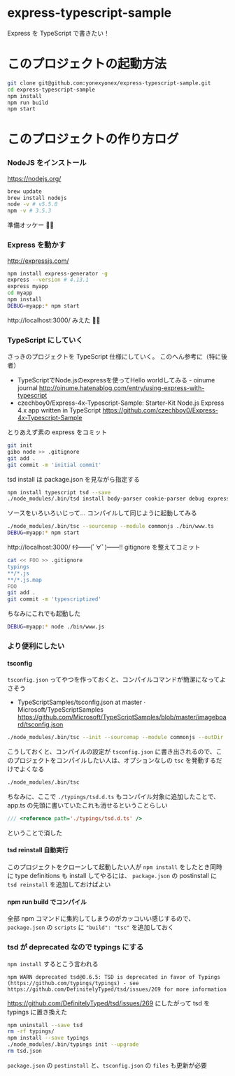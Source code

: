 # express-typescript-sample
Express を TypeScript で書きたい！

# このプロジェクトの起動方法
```sh
git clone git@github.com:yonexyonex/express-typescript-sample.git
cd express-typescript-sample
npm install
npm run build
npm start
```

# このプロジェクトの作り方ログ
### NodeJS をインストール
https://nodejs.org/
```sh
brew update
brew install nodejs
node -v # v5.5.0
npm -v # 3.5.3
```

準備オッケー :ok_woman:

### Express を動かす
http://expressjs.com/

```sh
npm install express-generator -g
express --version # 4.13.1
express myapp
cd myapp
npm install
DEBUG=myapp:* npm start
```

http://localhost:3000/ みえた :ok_woman:

### TypeScript にしていく
さっきのプロジェクトを TypeScript 仕様にしていく。
このへん参考に（特に後者）

- TypeScriptでNode.jsのexpressを使ってHello worldしてみる - oinume journal
http://oinume.hatenablog.com/entry/using-express-with-typescript
- czechboy0/Express-4x-Typescript-Sample: Starter-Kit Node.js Express 4.x app written in TypeScript
https://github.com/czechboy0/Express-4x-Typescript-Sample

とりあえず素の express をコミット
```sh
git init
gibo node >> .gitignore
git add .
git commit -m 'initial commit'
```
tsd install は package.json を見ながら指定する
```sh
npm install typescript tsd --save
./node_modules/.bin/tsd install body-parser cookie-parser debug express jade morgan serve-favicon --save
```
ソースをいろいろいじって…
コンパイルして同じように起動してみる
```sh
./node_modules/.bin/tsc --sourcemap --module commonjs ./bin/www.ts
DEBUG=myapp:* npm start
```
http://localhost:3000/ ｷﾀ━━(ﾟ∀ﾟ)━━!!
gitignore を整えてコミット
```sh
cat << FOO >> .gitignore
typings
**/*.js
**/*.js.map
FOO
git add .
git commit -m 'typescriptized'
```
ちなみにこれでも起動した
```sh
DEBUG=myapp:* node ./bin/www.js
```

### より便利にしたい
#### tsconfig
`tsconfig.json` ってやつを作っておくと、コンパイルコマンドが簡潔になってよさそう

- TypeScriptSamples/tsconfig.json at master · Microsoft/TypeScriptSamples
https://github.com/Microsoft/TypeScriptSamples/blob/master/imageboard/tsconfig.json

```sh
./node_modules/.bin/tsc --init --sourcemap --module commonjs --outDir . --target es6 ./bin/www.ts ./typings/tsd.d.ts
```
こうしておくと、コンパイルの設定が `tsconfig.json` に書き出されるので、このプロジェクトをコンパイルしたい人は、オプションなしの `tsc` を発動するだけでよくなる
```sh
./node_modules/.bin/tsc
```
ちなみに、ここで `./typings/tsd.d.ts` もコンパイル対象に追加したことで、 app.ts の先頭に書いていたこれも消せるということらしい
```ts
/// <reference path='./typings/tsd.d.ts' />
```
ということで消した

#### tsd reinstall 自動実行
このプロジェクトをクローンして起動したい人が `npm install` をしたとき同時に type definitions も install してやるには、 `package.json` の postinstall に `tsd reinstall` を追加しておけばよい

#### npm run build でコンパイル
全部 npm コマンドに集約してしまうのがカッコいい感じするので、 `package.json` の `scripts` に `"build": "tsc"` を追加しておく

### tsd が deprecated なので typings にする
`npm install` するとこう言われる
```
npm WARN deprecated tsd@0.6.5: TSD is deprecated in favor of Typings (https://github.com/typings/typings) - see https://github.com/DefinitelyTyped/tsd/issues/269 for more information
```
https://github.com/DefinitelyTyped/tsd/issues/269 にしたがって tsd を typings に置き換えた
```sh
npm uninstall --save tsd
rm -rf typings/
npm install --save typings
./node_modules/.bin/typings init --upgrade
rm tsd.json
```
`package.json` の `postinstall` と、`tsconfig.json` の `files` も更新が必要
